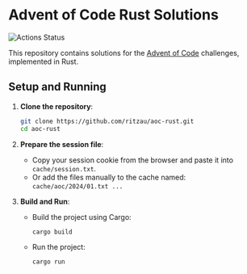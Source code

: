 # Advent of Code Rust Solutions

![Actions Status](https://github.com/ritzau/aoc-rust/actions/workflows/rust.yml/badge.svg)

This repository contains solutions for the [Advent of Code](https://adventofcode.com/) challenges, implemented in Rust.

## Setup and Running

1. **Clone the repository**:
   ```sh
   git clone https://github.com/ritzau/aoc-rust.git
   cd aoc-rust
   ```

2. **Prepare the session file**:
   - Copy your session cookie from the browser and paste it into `cache/session.txt`.
   - Or add the files manually to the cache named: `cache/aoc/2024/01.txt ...`

3. **Build and Run**:
   - Build the project using Cargo:
     ```sh
     cargo build
     ```
   - Run the project:
     ```sh
     cargo run
     ```
